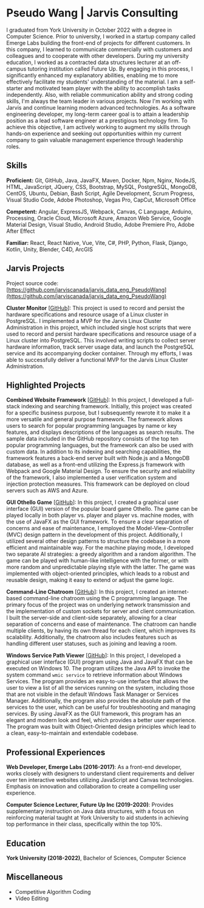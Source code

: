 # Pseudo Wang | Jarvis Consulting

I graduated from York University in October 2022 with a degree in Computer Science. Prior to university, I worked in a startup company called Emerge Labs building the front-end of projects for different customers. In this company, I learned to communicate commercially with customers and colleagues and to cooperate with other developers. During my university education, I worked as a contracted data structures lecturer at an off-campus tutoring institution called Future Up. By engaging in this process, I significantly enhanced my explanatory abilities, enabling me to more effectively facilitate my students' understanding of the material. I am a self-starter and motivated team player with the ability to accomplish tasks independently. Also, with reliable communication ability and strong coding skills, I'm always the team leader in various projects. Now I'm working with Jarvis and continue learning modern advanced technologies. As a software engineering developer, my long-term career goal is to attain a leadership position as a lead software engineer at a prestigious technology firm. To achieve this objective, I am actively working to augment my skills through hands-on experience and seeking out opportunities within my current company to gain valuable management experience through leadership roles.

## Skills

**Proficient:** Git, GitHub, Java, JavaFX, Maven, Docker, Npm, Nginx, NodeJS, HTML, JavaScript, JQuery, CSS, Bootstrap, MySQL, PostgreSQL, MongoDB, CentOS, Ubuntu, Debian, Bash Script, Agile Development, Scrum Progress, Visual Studio Code, Adobe Photoshop, Vegas Pro, CapCut, Microsoft Office

**Competent:** Angular, ExpressJS, Webpack, Canvas, C Language, Arduino, Processing, Oracle Cloud, Microsoft Azure, Amazon Web Service, Google Material Design, Visual Studio, Android Studio, Adobe Premiere Pro, Adobe After Effect

**Familiar:** React, React Native, Vue, Vite, C#, PHP, Python, Flask, Django, Kotlin, Unity, Blender, C4D, ArcGIS

## Jarvis Projects

Project source code: [https://github.com/jarviscanada/jarvis_data_eng_PseudoWang](https://github.com/jarviscanada/jarvis_data_eng_PseudoWang)

**Cluster Monitor** [[GitHub](https://github.com/jarviscanada/jarvis_data_eng_PseudoWang/tree/master/linux_sql)]: This project is used to record and persist the hardware specifications and resource usage of a Linux cluster in PostgreSQL. I implemented a MVP for the Jarvis Linux Cluster Administration in this project, which included single host scripts that were used to record and persist hardware specifications and resource usage of a Linux cluster into PostgreSQL. This involved writing scripts to collect server hardware information, track server usage data, and launch the PostgreSQL service and its accompanying docker container. Through my efforts, I was able to successfully deliver a functional MVP for the Jarvis Linux Cluster Administration.

## Highlighted Projects

**Combined Website Framework** [[GitHub](https://github.com/WuWaA/Combined-Website-Framework)]: In this project, I developed a full-stack indexing and searching framework. Initially, this project was created for a specific business purpose, but I subsequently rewrote it to make it a more versatile and general purpose framework. The framework allows users to search for popular programming languages by name or key features, and displays descriptions of the languages as search results. The sample data included in the GitHub repository consists of the top ten popular programming languages, but the framework can also be used with custom data. In addition to its indexing and searching capabilities, the framework features a back-end server built with Node.js and a MongoDB database, as well as a front-end utilizing the Express.js framework with Webpack and Google Material Design. To ensure the security and reliability of the framework, I also implemented a user verification system and injection protection measures. This framework can be deployed on cloud servers such as AWS and Azure.

**GUI Othello Game** [[GitHub](https://github.com/WuWaA/Othello-Game)]: In this project, I created a graphical user interface (GUI) version of the popular board game Othello. The game can be played locally in both player vs. player and player vs. machine modes, with the use of JavaFX as the GUI framework. To ensure a clear separation of concerns and ease of maintenance, I employed the Model-View-Controller (MVC) design pattern in the development of this project. Additionally, I utilized several other design patterns to structure the codebase in a more efficient and maintainable way. For the machine playing mode, I developed two separate AI strategies: a greedy algorithm and a random algorithm. The game can be played with human-like intelligence with the former, or with more random and unpredictable playing style with the latter. The game was implemented with object-oriented principles, which leads to a robust and reusable design, making it easy to extend or adjust the game logic.

**Command-Line Chatroom** [[GitHub](https://github.com/WuWaA/Online-Chatroom-CLI)]: In this project, I created an internet-based command-line chatroom using the C programming language. The primary focus of the project was on underlying network transmission and the implementation of custom sockets for server and client communication. I built the server-side and client-side separately, allowing for a clear separation of concerns and ease of maintenance. The chatroom can handle multiple clients, by having its own thread for each client, which improves its scalability. Additionally, the chatroom also includes features such as handling different user statuses, such as joining and leaving a room.

**Windows Service Path Viewer** [[GitHub](https://github.com/WuWaA/Windows-Service-Path-Viewer)]: In this project, I developed a graphical user interface (GUI) program using Java and JavaFX that can be executed on Windows 10. The program utilizes the Java API to invoke the system command `wmic service` to retrieve information about Windows Services. The program provides an easy-to-use interface that allows the user to view a list of all the services running on the system, including those that are not visible in the default Windows Task Manager or Services Manager. Additionally, the program also provides the absolute path of the services to the user, which can be useful for troubleshooting and managing services. By using JavaFX as the GUI framework, this program has an elegant and modern look and feel, which provides a better user experience. The program was built with Object-Oriented design principles which lead to a clean, easy-to-maintain and extendable codebase.

## Professional Experiences

**Web Developer, Emerge Labs (2016-2017)**: As a front-end developer, works closely with designers to understand client requirements and deliver over ten interactive websites utilizing JavaScript and Canvas technologies. Emphasis on innovation and collaboration to create a compelling user experience.

**Computer Science Lecturer, Future Up Inc (2019-2020)**: Provides supplementary instruction on Java data structures, with a focus on reinforcing material taught at York University to aid students in achieving top performance in their class, specifically within the top 10%.

## Education

**York University (2018-2022)**, Bachelor of Sciences, Computer Science

## Miscellaneous

- Competitive Algorithm Coding
- Video Editing
